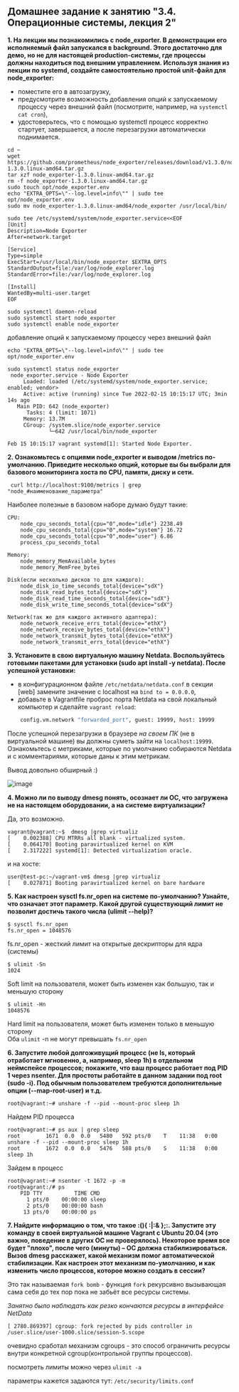 ## Домашнее задание к занятию "3.4. Операционные системы, лекция 2"

**1. На лекции мы познакомились с node_exporter. В демонстрации его исполняемый файл запускался в background. Этого достаточно для демо, но не для настоящей production-системы, где процессы должны находиться под внешним управлением. Используя знания из лекции по systemd, создайте самостоятельно простой unit-файл для node_exporter:**

- поместите его в автозагрузку,
- предусмотрите возможность добавления опций к запускаемому процессу через внешний файл (посмотрите, например, на `systemctl cat cron`),
- удостоверьтесь, что с помощью systemctl процесс корректно стартует, завершается, а после перезагрузки автоматически поднимается.

```shell
cd ~
wget https://github.com/prometheus/node_exporter/releases/download/v1.3.0/node_exporter-1.3.0.linux-amd64.tar.gz
tar xzf node_exporter-1.3.0.linux-amd64.tar.gz
rm -f node_exporter-1.3.0.linux-amd64.tar.gz
sudo touch opt/node_exporter.env
echo "EXTRA_OPTS=\"--log.level=info\"" | sudo tee opt/node_exporter.env
sudo mv node_exporter-1.3.0.linux-amd64/node_exporter /usr/local/bin/
```
```shell
sudo tee /etc/systemd/system/node_exporter.service<<EOF
[Unit]
Description=Node Exporter
After=network.target
 
[Service]
Type=simple
ExecStart=/usr/local/bin/node_exporter $EXTRA_OPTS
StandardOutput=file:/var/log/node_explorer.log
StandardError=file:/var/log/node_explorer.log
 
[Install]
WantedBy=multi-user.target
EOF
```

```shell
sudo systemctl daemon-reload
sudo systemctl start node_exporter
sudo systemctl enable node_exporter
```

добавление опций к запускаемому процессу через внешний файл
```shell
echo "EXTRA_OPTS=\"--log.level=info\"" | sudo tee opt/node_exporter.env
```
```shell
sudo systemctl status node_exporter
 node_exporter.service - Node Exporter
     Loaded: loaded (/etc/systemd/system/node_exporter.service; enabled; vendor>
     Active: active (running) since Tue 2022-02-15 10:15:17 UTC; 3min 14s ago
   Main PID: 642 (node_exporter)
      Tasks: 4 (limit: 1071)
     Memory: 13.7M
     CGroup: /system.slice/node_exporter.service
             └─642 /usr/local/bin/node_exporter

Feb 15 10:15:17 vagrant systemd[1]: Started Node Exporter.
```

**2. Ознакомьтесь с опциями node_exporter и выводом /metrics по-умолчанию. Приведите несколько опций, которые вы бы выбрали для базового мониторинга хоста по CPU, памяти, диску и сети.**

```shell
 curl http://localhost:9100/metrics | grep "node_#наименование_параметра"
```
Наиболее полезные в базовом наборе думаю будут такие:
```
CPU:
    node_cpu_seconds_total{cpu="0",mode="idle"} 2238.49
    node_cpu_seconds_total{cpu="0",mode="system"} 16.72
    node_cpu_seconds_total{cpu="0",mode="user"} 6.86
    process_cpu_seconds_total
    
Memory:
    node_memory_MemAvailable_bytes 
    node_memory_MemFree_bytes
    
Disk(если несколько дисков то для каждого):
    node_disk_io_time_seconds_total{device="sdX"} 
    node_disk_read_bytes_total{device="sdX"} 
    node_disk_read_time_seconds_total{device="sdX"} 
    node_disk_write_time_seconds_total{device="sdX"}
    
Network(так же для каждого активного адаптера):
    node_network_receive_errs_total{device="ethX"} 
    node_network_receive_bytes_total{device="ethX"} 
    node_network_transmit_bytes_total{device="ethX"}
    node_network_transmit_errs_total{device="ethX"}
```
**3. Установите в свою виртуальную машину Netdata. Воспользуйтесь готовыми пакетами для установки (sudo apt install -y netdata). После успешной установки:**

- в конфигурационном файле `/etc/netdata/netdata.conf` в секции [web] замените значение с localhost на `bind to = 0.0.0.0`,
- добавьте в Vagrantfile проброс порта Netdata на свой локальный компьютер и сделайте `vagrant reload`:

```bash
    config.vm.network "forwarded_port", guest: 19999, host: 19999
```

После успешной перезагрузки в браузере *на своем ПК* (не в виртуальной машине) вы должны суметь зайти на `localhost:19999`. Ознакомьтесь с метриками, которые по умолчанию собираются Netdata и с комментариями, которые даны к этим метрикам.


Вывод довольно обширный :)
 
 ![image](https://user-images.githubusercontent.com/93760545/154050105-86667838-5317-4bca-a498-068703eb71eb.png)

**4. Можно ли по выводу dmesg понять, осознает ли ОС, что загружена не на настоящем оборудовании, а на системе виртуализации?**

Да, это возможно.

```
vagrant@vagrant:~$  dmesg |grep virtualiz
[    0.002388] CPU MTRRs all blank - virtualized system.
[    0.064170] Booting paravirtualized kernel on KVM
[    2.317222] systemd[1]: Detected virtualization oracle.
```
и на хосте:
```
user@test-pc:~/vagrant-vm$ dmesg |grep virtualiz
[    0.027871] Booting paravirtualized kernel on bare hardware
```

**5. Как настроен sysctl fs.nr_open на системе по-умолчанию? Узнайте, что означает этот параметр. Какой другой существующий лимит не позволит достичь такого числа (ulimit --help)?**

```shell
$ sysctl fs.nr_open
fs.nr_open = 1048576
```
fs.nr_open - жесткий лимит на открытые дескрипторы для ядра (системы)

```shell
$ ulimit -Sn
1024
```
Soft limit на пользователя, может быть изменен как большую, так и меньшую сторону  
```shell
$ ulimit -Hn
1048576
```
Hard limit на пользователя, может быть изменен только в меньшую сторону  
Оба `ulimit` -n не могут превышать `fs.nr_open`

**6. Запустите любой долгоживущий процесс (не ls, который отработает мгновенно, а, например, sleep 1h) в отдельном неймспейсе процессов; покажите, что ваш процесс работает под PID 1 через nsenter. Для простоты работайте в данном задании под root (sudo -i). Под обычным пользователем требуются дополнительные опции (--map-root-user) и т.д.**

```
root@vagrant:~# unshare -f --pid --mount-proc sleep 1h
```
Найдем PID процесса
```
root@vagrant:~# ps aux | grep sleep
root        1671  0.0  0.0   5480   592 pts/0    T    11:38   0:00 unshare -f --pid --mount-proc sleep 1h
root        1672  0.0  0.0   5476   588 pts/0    S    11:38   0:00 sleep 1h
```

Зайдем в процесс

```
root@vagrant:~# nsenter -t 1672 -p -m
root@vagrant:/# ps
    PID TTY          TIME CMD
      1 pts/0    00:00:00 sleep
      2 pts/0    00:00:00 bash
     13 pts/0    00:00:00 ps
```
**7. Найдите информацию о том, что такое :(){ :|:& };:. Запустите эту команду в своей виртуальной машине Vagrant с Ubuntu 20.04 (это важно, поведение в других ОС не проверялось). Некоторое время все будет "плохо", после чего (минуты) – ОС должна стабилизироваться. Вызов dmesg расскажет, какой механизм помог автоматической стабилизации. Как настроен этот механизм по-умолчанию, и как изменить число процессов, которое можно создать в сессии?**

Это так называемая `fork bomb` - функция `fork` рекурсивно вызывающая сама себя до тех пор пока не забьёт все ресурсы системы.

_Занятно было наблюдать как резко кончаются ресурсы в интерфейсе NetData_

```
[ 2780.869397] cgroup: fork rejected by pids controller in /user.slice/user-1000.slice/session-5.scope
```
очевидно сработал механизм сgroups - это способ ограничить ресурсы внутри конкретной cgroup(контрольной группы процессов).

посмотреть лимиты можно через `ulimit -a`

параметры кажется задаются тут: `/etc/security/limits.conf`
